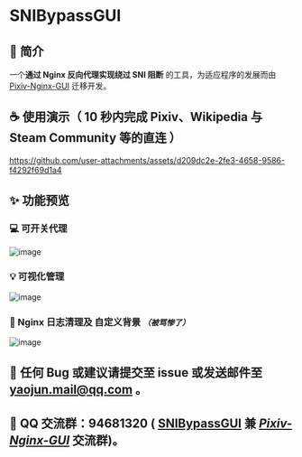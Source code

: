 # SNIBypassGUI
## 📝 简介
一个**通过 Nginx 反向代理实现绕过 SNI 阻断** 的工具，为适应程序的发展而由 [Pixiv-Nginx-GUI](https://github.com/racpast/Pixiv-Nginx-GUI) 迁移开发。
## ☕ 使用演示（ 10 秒内完成 Pixiv、Wikipedia 与 Steam Community 等的直连 ）


https://github.com/user-attachments/assets/d209dc2e-2fe3-4658-9586-f4292f69d1a4


## ✨ 功能预览
### 💻 可开关代理
![image](https://github.com/user-attachments/assets/069876e9-9b18-4b55-8d6a-2a5df16c7c76)
### 💡 可视化管理
![image](https://github.com/user-attachments/assets/1a498b74-7a1f-4d9b-b816-d9ce9ee598eb)
### 🧩 Nginx 日志清理及 自定义背景 _`（被骂惨了）`_
![image](https://github.com/user-attachments/assets/bdc3c177-95b5-46d1-ad0f-32a1210c616a)
## 🧪 任何 Bug 或建议请提交至 issue 或发送邮件至 yaojun.mail@qq.com 。
## 👥 QQ 交流群：94681320 ( [SNIBypassGUI](https://github.com/racpast/SNIBypassGUI) 兼 _[Pixiv-Nginx-GUI](https://github.com/racpast/Pixiv-Nginx-GUI)_ 交流群)。
